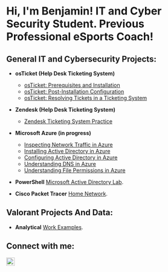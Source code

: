 <h1>Hi, I'm Benjamin! IT and Cyber Security Student. Previous Professional eSports Coach!</h1>

<h2>General IT and Cybersecurity Projects:</h2>

- <b>osTicket (Help Desk Ticketing System)</b>
  - [osTicket: Prerequisites and Installation](https://github.com/ben-trainer/osTicket-prerequisites)
  - [osTicket: Post-Installation Configuration](https://github.com/ben-trainer/osTicket-prerequisites)
  - [osTicket: Resolving Tickets in a Ticketing System](https://github.com/ben-trainer/osTicket-lifecycle/tree/main)

- <b>Zendesk (Help Desk Ticketing System) </b>
  - [Zendesk Ticketing System Practice](https://github.com/ben-trainer/Ticketing-System/)
- <b>Microsoft Azure (in progress) </b>
  - [Inspecting Network Traffic in Azure]()
  - [Installing Active Directory in Azure]()
  - [Configuring Active Directory in Azure]()
  - [Understanding DNS in Azure]()
  - [Understanding File Permissions in Azure]()
- <b>PowerShell</b> [Microsoft Active Directory Lab](https://github.com/ben-trainer/Active-Directory-Home-Lab).
- <b>Cisco Packet Tracer</b> [Home Network](https://github.com/ben-trainer/Home-Network/ ).

<h2>Valorant Projects And Data:</h2>

- <b>Analytical</b> [Work Examples](https://github.com/ben-trainer/VALORANT-Projects-and-Data).



<h2> Connect with me:</h2>

[<img align="left" alt="benjamin-bravo | LinkedIn" width="22px" src="https://cdn.jsdelivr.net/npm/simple-icons@v3/icons/linkedin.svg" />][linkedin]




[linkedin]: www.linkedin.com/in/ben-bravo

<!--
**ben-trainer/ben-trainer** is a ✨ _special_ ✨ repository because its `README.md` (this file) appears on your GitHub profile.

